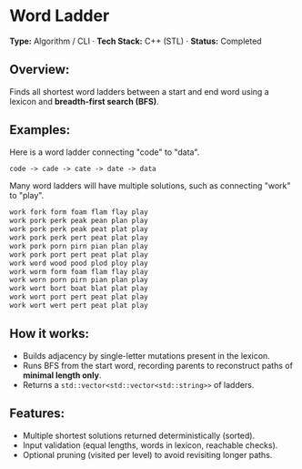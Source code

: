 # **Word Ladder**

**Type:** Algorithm / CLI · **Tech Stack:** C++ (STL) · **Status:** Completed

## **Overview:**
Finds all shortest word ladders between a start and end word using a lexicon and **breadth-first search (BFS)**.

## **Examples:**
Here is a word ladder connecting "code" to "data".

```txt
code -> cade -> cate -> date -> data
```

Many word ladders will have multiple solutions, such as connecting "work" to "play".

```txt
work fork form foam flam flay play
work pork perk peak pean plan play
work pork perk peak peat plat play
work pork perk pert peat plat play
work pork porn pirn pian plan play
work pork port pert peat plat play
work word wood pood plod ploy play
work worm form foam flam flay play
work worn porn pirn pian plan play
work wort bort boat blat plat play
work wort port pert peat plat play
work wort wert pert peat plat play
```

## **How it works:**

* Builds adjacency by single-letter mutations present in the lexicon.
* Runs BFS from the start word, recording parents to reconstruct paths of **minimal length only**.
* Returns a `std::vector<std::vector<std::string>>` of ladders.

## **Features:**

* Multiple shortest solutions returned deterministically (sorted).
* Input validation (equal lengths, words in lexicon, reachable checks).
* Optional pruning (visited per level) to avoid revisiting longer paths.
